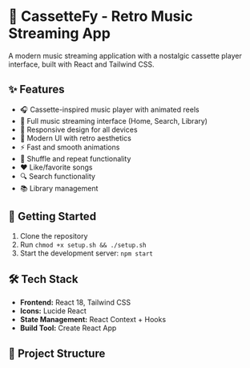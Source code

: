 # 🎵 CassetteFy - Retro Music Streaming App

A modern music streaming application with a nostalgic cassette player interface, built with React and Tailwind CSS.

## ✨ Features

- 🎧 Cassette-inspired music player with animated reels
- 🎵 Full music streaming interface (Home, Search, Library)
- 📱 Responsive design for all devices
- 🎨 Modern UI with retro aesthetics
- ⚡ Fast and smooth animations
- 🔄 Shuffle and repeat functionality
- ❤️ Like/favorite songs
- 🔍 Search functionality
- 📚 Library management

## 🚀 Getting Started

1. Clone the repository
2. Run `chmod +x setup.sh && ./setup.sh`
3. Start the development server: `npm start`

## 🛠️ Tech Stack

- **Frontend:** React 18, Tailwind CSS
- **Icons:** Lucide React
- **State Management:** React Context + Hooks
- **Build Tool:** Create React App

## 📁 Project Structure
